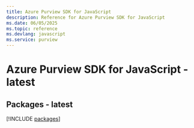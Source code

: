 ```yaml
---
title: Azure Purview SDK for JavaScript
description: Reference for Azure Purview SDK for JavaScript
ms.date: 06/05/2025
ms.topic: reference
ms.devlang: javascript
ms.service: purview
---
```

# Azure Purview SDK for JavaScript - latest
## Packages - latest
[!INCLUDE [packages](purview-index.md)]